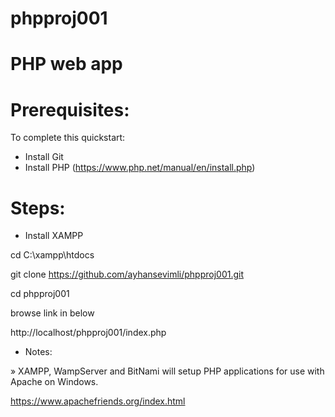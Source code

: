 # phpproj001
# PHP web app

# Prerequisites:

To complete this quickstart:

* Install Git
* Install PHP (https://www.php.net/manual/en/install.php)


# Steps:

* Install XAMPP

cd C:\xampp\htdocs

git clone https://github.com/ayhansevimli/phpproj001.git

cd phpproj001

browse link in below

http://localhost/phpproj001/index.php



* Notes:

» XAMPP, WampServer and BitNami will setup PHP applications for use with Apache on Windows.

https://www.apachefriends.org/index.html



